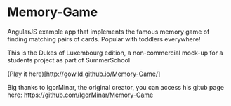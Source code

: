 Memory-Game
===========

AngularJS example app that implements the famous memory game of finding matching pairs of cards.  Popular with toddlers everywhere!

This is the Dukes of Luxembourg edition, a non-commercial mock-up for a students project as part of SummerSchool

(Play it here)[http://gowild.github.io/Memory-Game/]

Big thanks to IgorMinar, the original creator, you can access his gitub page here: 
<https://github.com/IgorMinar/Memory-Game>